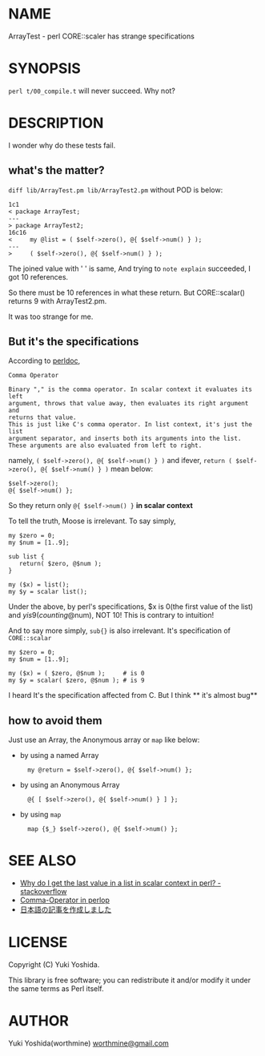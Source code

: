 # NAME

ArrayTest - perl CORE::scaler has strange specifications

# SYNOPSIS

`perl t/00_compile.t` will never succeed. Why not?

# DESCRIPTION

I wonder why do these tests fail.

## what's the matter?

`diff lib/ArrayTest.pm lib/ArrayTest2.pm` without POD is below:

    1c1
    < package ArrayTest;
    ---
    > package ArrayTest2;
    16c16
    <     my @list = ( $self->zero(), @{ $self->num() } );
    ---
    >     ( $self->zero(), @{ $self->num() } );

The joined value with ' ' is same,
And trying to `note explain` succeeded, I got 10 references.

So there must be 10 references in what these return.
But CORE::scalar() returns 9 with ArrayTest2.pm.

It was too strange for me.

## But it's the specifications

According to [perldoc](http://perldoc.perl.org/perlop.html#Comma-Operator),

    Comma Operator

    Binary "," is the comma operator. In scalar context it evaluates its left
    argument, throws that value away, then evaluates its right argument and
    returns that value.
    This is just like C's comma operator. In list context, it's just the list
    argument separator, and inserts both its arguments into the list.
    These arguments are also evaluated from left to right.

namely, `( $self->zero(), @{ $self->num() } )` and ifever, `return ( $self->zero(), @{ $self->num() } )` mean below:

    $self->zero();
    @{ $self->num() };

So they return only `@{ $self->num() }` **in scalar context**

To tell the truth, Moose is irrelevant. To say simply,

    my $zero = 0;
    my $num = [1..9];

    sub list {
       return( $zero, @$num );
    }
    
    my ($x) = list();
    my $y = scalar list();

Under the above, by perl's specifications, $x is 0(the first value of the list)
and $y is 9(counting @$num), NOT 10! This is contrary to intuition!

And to say more simply, `sub{}` is also irrelevant.
It's specification of `CORE::scalar`

    my $zero = 0;
    my $num = [1..9];

    my ($x) = ( $zero, @$num );     # is 0
    my $y = scalar( $zero, @$num ); # is 9

I heard It's the specification affected from C.
But I think ** it's almost bug**

## how to avoid them

Just use an Array, the Anonymous array or `map` like below:

- by using a named Array

        my @return = $self->zero(), @{ $self->num() };

- by using an Anonymous Array

        @{ [ $self->zero(), @{ $self->num() } ] };

- by using `map`

        map {$_} $self->zero(), @{ $self->num() };

# SEE ALSO

- [Why do I get the last value in a list in scalar context in perl? - stackoverflow](https://stackoverflow.com/questions/19689393/why-do-i-get-the-last-value-in-a-list-in-scalar-context-in-perl?newreg=b76291905c824a95a0fabaf5a539d0e0)
- [Comma-Operator in perlop](http://perldoc.perl.org/perlop.html#Comma-Operator)
- [日本語の記事を作成しました](https://qiita.com/worthmine/items/a632d124516743950c21)

# LICENSE

Copyright (C) Yuki Yoshida.

This library is free software; you can redistribute it and/or modify
it under the same terms as Perl itself.

# AUTHOR

Yuki Yoshida(worthmine) <worthmine@gmail.com>
